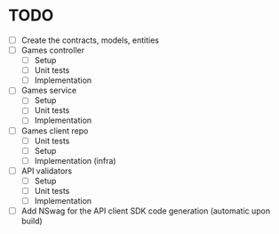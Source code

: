 # TODO

- [ ] Create the contracts, models, entities
- [ ] Games controller
    - [ ] Setup
    - [ ] Unit tests
    - [ ] Implementation
- [ ] Games service
    - [ ] Setup
    - [ ] Unit tests
    - [ ] Implementation
- [ ] Games client repo
    - [ ] Unit tests
    - [ ] Setup
    - [ ] Implementation (infra)
- [ ] API validators
    - [ ] Setup
    - [ ] Unit tests
    - [ ] Implementation
- [ ] Add NSwag for the API client SDK code generation (automatic upon build)
